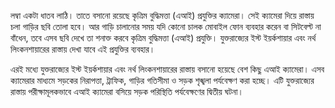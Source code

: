 লম্বা একটা ধাতব লাঠি। তাতে বসানো রয়েছে কৃত্রিম বুদ্ধিমত্তা (এআই) প্রযুক্তির ক্যামেরা। সেই ক্যামেরা দিয়ে রাস্তায় চলা গাড়ির ছবি তোলা হবে। আর গাড়ি চালানোর সময় যদি কোনো চালক মোবাইল ফোন ব্যবহার করেন বা সিটবেল্ট না বাঁধেন, তবে এসব ছবি দেখে তা শনাক্ত করবে কৃত্রিম বুদ্ধিমত্তা (এআই) প্রযুক্তি। যুক্তরাজ্যের ইস্ট ইয়র্কশায়ার এবং নর্থ লিংকনশায়ারের রাস্তায় দেখা যাবে এই প্রযুক্তির ব্যবহার।

এরই মধ্যে যুক্তরাজ্যের ইস্ট ইয়র্কশায়ার এবং নর্থ লিংকনশায়ারের রাস্তায় বসানো হয়েছে বেশ কিছু এআই ক্যামেরা। এসব ক্যামেরার মাধ্যমে সড়কের নিরাপত্তা, ট্রাফিক, গাড়ির গতিসীমা ও সড়ক শৃঙ্খলা পর্যবেক্ষণ করা হচ্ছে। এটি যুক্তরাজ্যের রাস্তায় পরীক্ষামূলকভাবে এআই ক্যামেরা বসিয়ে সড়ক পরিস্থিতি পর্যবেক্ষণের দ্বিতীয় ঘটনা।
